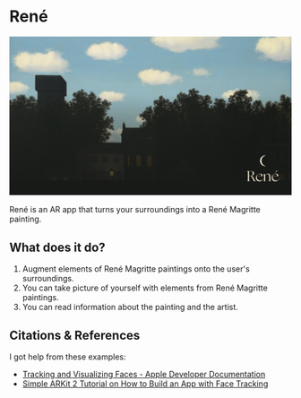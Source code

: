 # René


![Rene Thumbnail](./thumbnail.png)

René is an AR app that turns your surroundings into a René Magritte painting.

## What does it do?
1. Augment elements of René Magritte paintings onto the user's surroundings.
2. You can take picture of yourself with elements from René Magritte paintings.
3. You can read information about the painting and the artist.

## Citations & References
I got help from these examples:
* [Tracking and Visualizing Faces - Apple Developer Documentation](https://developer.apple.com/documentation/arkit/tracking_and_visualizing_faces)
* [Simple ARKit 2 Tutorial on How to Build an App with Face Tracking](https://rubygarage.org/blog/arkit-2-tutorial)
